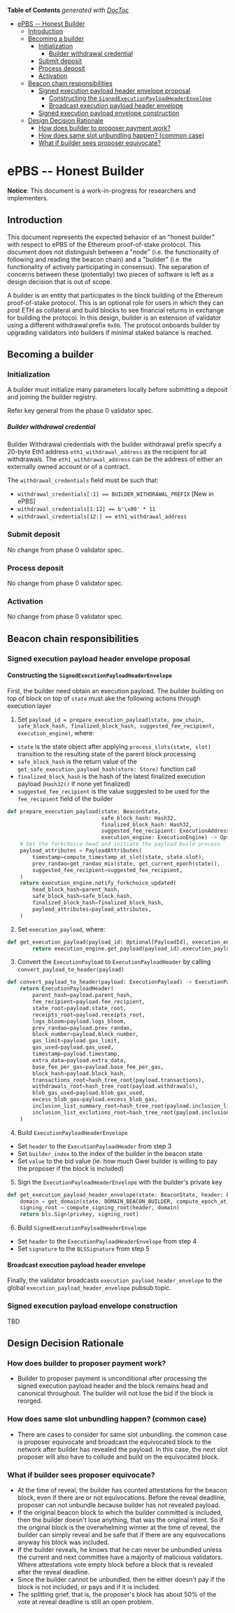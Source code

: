 <!-- START doctoc generated TOC please keep comment here to allow auto update -->
<!-- DON'T EDIT THIS SECTION, INSTEAD RE-RUN doctoc TO UPDATE -->
**Table of Contents**  *generated with [DocToc](https://github.com/thlorenz/doctoc)*

- [ePBS -- Honest Builder](#epbs----honest-builder)
  - [Introduction](#introduction)
  - [Becoming a builder](#becoming-a-builder)
    - [Initialization](#initialization)
        - [Builder withdrawal credential](#builder-withdrawal-credential)
    - [Submit deposit](#submit-deposit)
    - [Process deposit](#process-deposit)
    - [Activation](#activation)
  - [Beacon chain responsibilities](#beacon-chain-responsibilities)
    - [Signed execution payload header envelope proposal](#signed-execution-payload-header-envelope-proposal)
      - [Constructing the `SignedExecutionPayloadHeaderEnvelope`](#constructing-the-signedexecutionpayloadheaderenvelope)
      - [Broadcast execution payload header envelope](#broadcast-execution-payload-header-envelope)
    - [Signed execution payload envelope construction](#signed-execution-payload-envelope-construction)
  - [Design Decision Rationale](#design-decision-rationale)
    - [How does builder to proposer payment work?](#how-does-builder-to-proposer-payment-work)
    - [How does same slot unbundling happen? (common case)](#how-does-same-slot-unbundling-happen-common-case)
    - [What if builder sees  proposer equivocate?](#what-if-builder-sees--proposer-equivocate)

<!-- END doctoc generated TOC please keep comment here to allow auto update -->

# ePBS -- Honest Builder

**Notice**: This document is a work-in-progress for researchers and implementers.


## Introduction

This document represents the expected behavior of an "honest builder" with respect to ePBS of the Ethereum proof-of-stake protocol. 
This document does not distinguish between a "node" (i.e. the functionality of following and reading the beacon chain) and a "builder" (i.e. the functionality of actively participating in consensus).
The separation of concerns between these (potentially) two pieces of software is left as a design decision that is out of scope.

A builder is an entity that participates in the block building of the Ethereum proof-of-stake protocol. This is an optional role for users in which they can post ETH as collateral and build blocks to see financial returns in exchange for building the protocol.
In this design, builder is an extension of validator using a different withdrawal prefix `0x0b`. The protocol onboards builder by upgrading validators into builders if minimal staked balance is reached.

## Becoming a builder

### Initialization

A builder must initialize many parameters locally before submitting a deposit and joining the builder registry.

Refer key general from the phase 0 validator spec.

##### Builder withdrawal credential

Builder Withdrawal credentials with the builder withdrawal prefix specify
a 20-byte Eth1 address `eth1_withdrawal_address` as the recipient for all withdrawals.
The `eth1_withdrawal_address` can be the address of either an externally owned account or of a contract.

The `withdrawal_credentials` field must be such that:

* `withdrawal_credentials[:1] == BUILDER_WITHDRAWAL_PREFIX` [New in ePBS]
* `withdrawal_credentials[1:12] == b'\x00' * 11`
* `withdrawal_credentials[12:] == eth1_withdrawal_address`

### Submit deposit

No change from phase 0 validator spec.

### Process deposit

No change from phase 0 validator spec.

### Activation

No change from phase 0 validator spec.


## Beacon chain responsibilities


### Signed execution payload header envelope proposal

#### Constructing the `SignedExecutionPayloadHeaderEnvelope`

First, the builder need obtain an execution payload. The builder building on top of block on top of `state` must ake the following actions through execution layer

1. Set `payload_id = prepare_execution_payload(state, pow_chain, safe_block_hash, finalized_block_hash, suggested_fee_recipient, execution_engine)`, where:
  * `state` is the state object after applying `process_slots(state, slot)` transition to the resulting state of the parent block processing
  * `safe_block_hash` is the return value of the `get_safe_execution_payload_hash(store: Store)` function call
  * `finalized_block_hash` is the hash of the latest finalized execution payload (`Hash32()` if none yet finalized)
  * `suggested_fee_recipient` is the value suggested to be used for the `fee_recipient` field of the builder


```python
def prepare_execution_payload(state: BeaconState,
                              safe_block_hash: Hash32,
                              finalized_block_hash: Hash32,
                              suggested_fee_recipient: ExecutionAddress,
                              execution_engine: ExecutionEngine) -> Optional[PayloadId]:
    # Set the forkchoice head and initiate the payload build process
    payload_attributes = PayloadAttributes(
        timestamp=compute_timestamp_at_slot(state, state.slot),
        prev_randao=get_randao_mix(state, get_current_epoch(state)),
        suggested_fee_recipient=suggested_fee_recipient,
    )
    return execution_engine.notify_forkchoice_updated(
        head_block_hash=parent_hash,
        safe_block_hash=safe_block_hash,
        finalized_block_hash=finalized_block_hash,
        payload_attributes=payload_attributes,
    )
```

2. Set `execution_payload`, where:

```python
def get_execution_payload(payload_id: Optional[PayloadId], execution_engine: ExecutionEngine) -> ExecutionPayload:
        return execution_engine.get_payload(payload_id).execution_payload
```

3. Convert the `ExecutionPayload` to `ExecutionPayloadHeader` by calling `convert_payload_to_header(payload)`

```python
def convert_payload_to_header(payload: ExecutionPayload) -> ExecutionPayloadHeader:
    return ExecutionPayloadHeader(
        parent_hash=payload.parent_hash,
        fee_recipient=payload.fee_recipient,
        state_root=payload.state_root,
        receipts_root=payload.receipts_root,
        logs_bloom=payload.logs_bloom,
        prev_randao=payload.prev_randao,
        block_number=payload.block_number,
        gas_limit=payload.gas_limit,
        gas_used=payload.gas_used,
        timestamp=payload.timestamp,
        extra_data=payload.extra_data,
        base_fee_per_gas=payload.base_fee_per_gas,
        block_hash=payload.block_hash,
        transactions_root=hash_tree_root(payload.transactions),
        withdrawals_root=hash_tree_root(payload.withdrawals),
        blob_gas_used=payload.blob_gas_used,
        excess_blob_gas=payload.excess_blob_gas,
        inclusion_list_summary_root=hash_tree_root(payload.inclusion_list_summary),
        inclusion_list_exclutions_root=hash_tree_root(payload.inclusion_list_exclutions),
    )
```
4. Build `ExecutionPayloadHeaderEnvelope`
- Set `header` to the `ExecutionPayloadHeader` from step 3
- Set `builder_index` to the index of the builder in the beacon state
- Set `value` to the bid value (ie. how much Gwei builder is willing to pay the proposer if the block is included)

5. Sign the `ExecutionPayloadHeaderEnvelope` with the builder's private key

```python
def get_execution_payload_header_envelope(state: BeaconState, header: ExecutionPayloadHeaderEnvelope, privkey: int) -> BLSSignature:
    domain = get_domain(state, DOMAIN_BEACON_BUILDER, compute_epoch_at_slot(state.slot))
    signing_root = compute_signing_root(header, domain)
    return bls.Sign(privkey, signing_root)
```

6. Build `SignedExecutionPayloadHeaderEnvelope`
- Set `header` to the `ExecutionPayloadHeaderEnvelope` from step 4
- Set `signature` to the `BLSSignature` from step 5

#### Broadcast execution payload header envelope

Finally, the validator broadcasts `execution_payload_header_envelope` to the global `execution_payload_header_envelope` pubsub topic.

### Signed execution payload envelope construction 

TBD


## Design Decision Rationale

### How does builder to proposer payment work?

- Builder to proposer payment is unconditional after processing the signed execution payload header and the block remains head and canonical throughout. The builder will not lose the bid if the block is reorged.

### How does same slot unbundling happen? (common case)

- There are cases to consider for same slot unbundling. the common case is proposer equivocate and broadcast the equivocated block to the network after builder has revealed the payload. In this case, the next slot proposer will also have to collude and build on the equivocated block.

### What if builder sees  proposer equivocate?

- At the time of reveal, the builder has counted attestations for the beacon block, even if there are or not equivocations. Before the reveal deadline, proposer can not unbundle because builder has not revealed payload.
- If the original beacon block to which the builder committed is included, then the builder doesn't lose anything, that was the original intent. So if the original block is the overwhelming winner at the time of reveal, the builder can simply reveal and be safe that if there are any equivocations anyway his block was included.
- If the builder reveals, he knows that he can never be unbundled unless the current and next committee have a majority of malicious validators. Where attestations vote empty block before a block that is revealed after the reveal deadline.
- Since the builder cannot be unbundled, then he either doesn't pay if the block is not included, or pays and if it is included.
- The splitting grief, that is, the proposer's block has about 50% of the vote at reveal deadline is still an open problem.